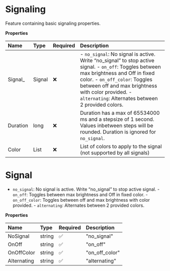 # Signaling

Feature containing basic signaling properties.

**Properties**

| Name     | Type        | Required | Description                                                                                                                                                                                                                                                                          |
| :------- | :---------- | :------- | :----------------------------------------------------------------------------------------------------------------------------------------------------------------------------------------------------------------------------------------------------------------------------------- |
| Signal\_ | Signal      | ❌       | - `no_signal`: No signal is active. Write “no_signal” to stop active signal. - `on_off`: Toggles between max brightness and Off in fixed color. - `on_off_color`: Toggles between off and max brightness with color provided. - `alternating`: Alternates between 2 provided colors. |
| Duration | long        | ❌       | Duration has a max of 65534000 ms and a stepsize of 1 second. Values inbetween steps will be rounded. Duration is ignored for `no_signal`.                                                                                                                                           |
| Color    | List<Color> | ❌       | List of colors to apply to the signal (not supported by all signals)                                                                                                                                                                                                                 |

# Signal

- `no_signal`: No signal is active. Write “no_signal” to stop active signal. - `on_off`: Toggles between max brightness and Off in fixed color. - `on_off_color`: Toggles between off and max brightness with color provided. - `alternating`: Alternates between 2 provided colors.

**Properties**

| Name        | Type   | Required | Description    |
| :---------- | :----- | :------- | :------------- |
| NoSignal    | string | ✅       | "no_signal"    |
| OnOff       | string | ✅       | "on_off"       |
| OnOffColor  | string | ✅       | "on_off_color" |
| Alternating | string | ✅       | "alternating"  |

<!-- This file was generated by liblab | https://liblab.com/ -->
